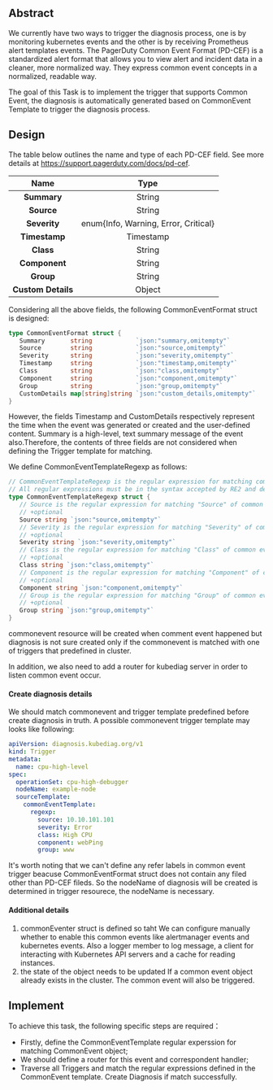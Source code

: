 ## Abstract

We currently have two ways to trigger the diagnosis process, one is by monitoring kubernetes events and the other is by receiving Prometheus alert templates events. The PagerDuty Common Event Format (PD-CEF) is a standardized alert format that allows you to view alert and incident data in a cleaner, more normalized way. They express common event concepts in a normalized, readable way.

The goal of this Task is to implement the trigger that supports Common Event, the diagnosis is automatically generated based on CommonEvent Template to trigger the diagnosis process.

## Design

The table below outlines the name and type of each PD-CEF field. See more details at https://support.pagerduty.com/docs/pd-cef.

|        Name        |                 Type                 |
| :----------------: | :----------------------------------: |
|    **Summary**     |                String                |
|     **Source**     |                String                |
|    **Severity**    | enum{Info, Warning, Error, Critical} |
|   **Timestamp**    |              Timestamp               |
|     **Class**      |                String                |
|   **Component**    |                String                |
|     **Group**      |                String                |
| **Custom Details** |                Object                |

Considering all the above fields, the following CommonEventFormat struct is designed:

```go
type CommonEventFormat struct {
   Summary       string            `json:"summary,omitempty"`
   Source        string            `json:"source,omitempty"`
   Severity      string            `json:"severity,omitempty"`
   Timestamp     string            `json:"timestamp,omitempty"`
   Class         string            `json:"class,omitempty"`
   Component     string            `json:"component,omitempty"`
   Group         string            `json:"group,omitempty"`
   CustomDetails map[string]string `json:"custom_details,omitempty"`
}
```

However, the fields Timestamp and CustomDetails respectively represent the time when the event was generated or created and the user-defined content. Summary is a high-level, text summary message of the event also.Therefore, the contents of three fields are not considered when defining the Trigger template for matching.

We define CommonEventTemplateRegexp as follows:

```go
// CommonEventTemplateRegexp is the regular expression for matching common event template.
// All regular expressions must be in the syntax accepted by RE2 and described at https://golang.org/s/re2syntax.
type CommonEventTemplateRegexp struct {
   // Source is the regular expression for matching "Source" of common event.
   // +optional
   Source string `json:"source,omitempty"`
   // Severity is the regular expression for matching "Severity" of common event.
   // +optional
   Severity string `json:"severity,omitempty"`
   // Class is the regular expression for matching "Class" of common event.
   // +optional
   Class string `json:"class,omitempty"`
   // Component is the regular expression for matching "Component" of common event.
   // +optional
   Component string `json:"component,omitempty"`
   // Group is the regular expression for matching "Group" of common event.
   // +optional
   Group string `json:"group,omitempty"`
}
```

commonevent resource will be created when comment event happened but diagnosis is not sure created only if the commonevent is matched with one of triggers that predefined in cluster.

In addition, we also need to add a router for kubediag server in order to listen common event occur.

#### Create diagnosis details

We should match commonevent and trigger template predefined before create diagnosis in truth. A possible commonevent trigger template may looks like following:

```yaml
apiVersion: diagnosis.kubediag.org/v1
kind: Trigger
metadata:
  name: cpu-high-level
spec:
  operationSet: cpu-high-debugger
  nodeName: example-node
  sourceTemplate:
    commonEventTemplate:
      regexp:
        source: 10.10.101.101
        severity: Error
        class: High CPU
        component: webPing
        group: www
```

It's worth noting that we can't define any refer labels in common event trigger beacuse CommonEventFormat struct does not contain any filed other than PD-CEF fileds. So the nodeName of diagnosis will be created is determined in trigger resourece, the nodeName is necessary.

#### Additional details

1. commonEventer struct is defined so taht We can configure manually whether to enable this common events like alertmanager events and kubernetes events. Also a logger member to log message, a client for interacting with Kubernetes API servers and a cache for reading instances.
2. the state of the object needs to be updated If a common event object already exists in the cluster. The common event will also be triggered.

## Implement

To achieve this task, the following specific steps are required：

* Firstly, define the CommonEventTemplate regular experssion for matching CommonEvent object;
* We should define a router for this event and correspondent handler;
* Traverse all Triggers and match the regular expressions defined in the CommonEvent template. Create Diagnosis if match successfully.